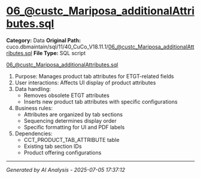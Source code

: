 # 06_@custc_Mariposa_additionalAttributes.sql

**Category:** Data
**Original Path:** cuco.dbmaintain/sql/11/40_CuCo_V18.11.1/06_@custc_Mariposa_additionalAttributes.sql
**File Type:** SQL script

06_@custc_Mariposa_additionalAttributes.sql
1. Purpose: Manages product tab attributes for ETGT-related fields
2. User interactions: Affects UI display of product attributes
3. Data handling:
   - Removes obsolete ETGT attributes
   - Inserts new product tab attributes with specific configurations
4. Business rules:
   - Attributes are organized by tab sections
   - Sequencing determines display order
   - Specific formatting for UI and PDF labels
5. Dependencies:
   - CCT_PRODUCT_TAB_ATTRIBUTE table
   - Existing tab section IDs
   - Product offering configurations

---
*Generated by AI Analysis - 2025-07-05 17:37:12*
